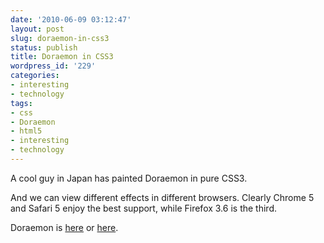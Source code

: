 ```yaml
---
date: '2010-06-09 03:12:47'
layout: post
slug: doraemon-in-css3
status: publish
title: Doraemon in CSS3
wordpress_id: '229'
categories:
- interesting
- technology
tags:
- css
- Doraemon
- html5
- interesting
- technology
---
```


A cool guy in Japan has painted Doraemon in pure CSS3.

And we can view different effects in different browsers. Clearly Chrome 5 and Safari 5 enjoy the best support, while Firefox 3.6 is the third.

Doraemon is [here](http://blog-imgs-42-origin.fc2.com/s/h/o/shopdd/dora_css3.html) or [here](http://knb.im/css3/).
